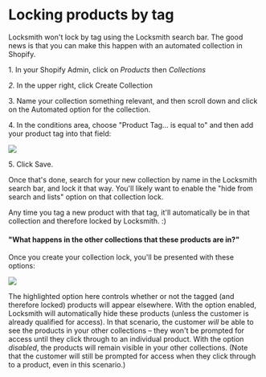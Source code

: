 # Locking products by tag

Locksmith won't lock by tag using the Locksmith search bar. The good news is that you can make this happen with an automated collection in Shopify.

1\. In your Shopify Admin, click on _Products_ then _Collections_

_2._ In the upper right, click Create Collection

3\. Name your collection something relevant, and then scroll down and click on the Automated option for the collection.&#x20;

4\. In the conditions area, choose "Product Tag... is equal to" and then add your product tag into that field:&#x20;

![](https://d33v4339jhl8k0.cloudfront.net/docs/assets/5ddd799f2c7d3a7e9ae472fc/images/5e65a9c82c7d3a7e9ae8dbb2/file-kdOqDJNsUx.png)

5\. Click Save.

Once that's done, search for your new collection by name in the Locksmith search bar, and lock it that way. You'll likely want to enable the "hide from search and lists" option on that collection lock.&#x20;

Any time you tag a new product with that tag, it'll automatically be in that collection and therefore locked by Locksmith. :)

#### "What happens in the other collections that these products are in?"

Once you create your collection lock, you'll be presented with these options:

![](https://d33v4339jhl8k0.cloudfront.net/docs/assets/5ddd799f2c7d3a7e9ae472fc/images/5f05346b2c7d3a10cbaa2bb7/file-RAYL2pK2ap.png)

The highlighted option here controls whether or not the tagged (and therefore locked) products will appear elsewhere. With the option enabled, Locksmith will automatically hide these products (unless the customer is already qualified for access). In that scenario, the customer _will_ be able to see the products in your other collections – they won't be prompted for access until they click through to an individual product. With the option _disabled_, the products will remain visible in your other collections. (Note that the customer will still be prompted for access when they click through to a product, even in this scenario.)
